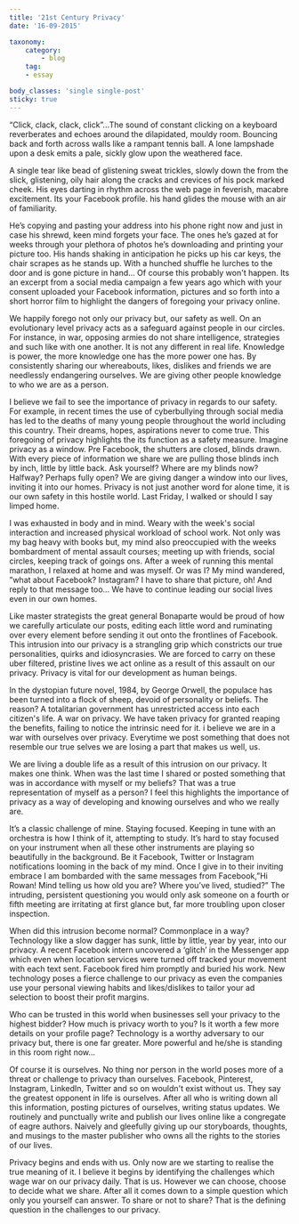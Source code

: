 ```yaml
---
title: '21st Century Privacy'
date: '16-09-2015'

taxonomy:
    category:
        - blog
    tag:
    - essay

body_classes: 'single single-post'
sticky: true
---
```

“Click, clack, clack, click”...The sound of constant clicking on a keyboard reverberates and echoes around the dilapidated, mouldy room. Bouncing back and forth across walls like a rampant tennis ball. A lone lampshade upon a desk emits a pale, sickly glow upon the weathered face. 

A single tear like bead of glistening sweat trickles, slowly down the from the slick, glistening, oily hair along the cracks and crevices of his pock marked cheek. His eyes darting in rhythm across the web page in feverish, macabre excitement. Its your Facebook profile. his hand glides the mouse with an air of familiarity. 

He’s copying and pasting your address into his phone right now and just in case his shrewd, keen mind forgets your face. The ones he’s gazed at for weeks through your plethora of photos he’s downloading and printing your picture too. His hands shaking in anticipation he picks up his car keys, the chair scrapes as he stands up. With a hunched shuffle he lurches to the door and is gone picture in hand…
Of course this probably won't happen. Its an excerpt from a social media campaign a few years ago which with your consent uploaded your Facebook information, pictures and so forth into a short horror film to highlight the dangers of foregoing your privacy online. 

We happily forego not only our privacy but, our safety as well. On an evolutionary level privacy acts as a safeguard against people in our circles. For instance, in war, opposing armies do not share intelligence, strategies and such like with one another. It is not any different in real life. Knowledge is power, the more knowledge one has the more power one has. By consistently sharing our whereabouts, likes, dislikes and friends we are needlessly endangering
ourselves. We are giving other people knowledge to who we are as a person. 

I believe we fail to see the importance of privacy in regards to our safety. For example, in recent times the use of cyberbullying through social media has led to the deaths of many young people throughout the world including this country. Their dreams, hopes, aspirations never to come true. This foregoing of privacy highlights the its function as a safety measure. Imagine privacy as a window. Pre Facebook, the shutters are closed, blinds drawn. With every piece
of information we share we are pulling those blinds inch by inch, little by little back. Ask yourself? Where are my blinds now? Halfway? Perhaps fully open? We are giving danger a window into our lives, inviting it into our homes. Privacy is not just another word for alone time, it is our own safety in this hostile world.
Last Friday, I walked or should I say limped home.

I was exhausted in body and in mind. Weary with the week's social interaction and increased physical workload of school work. Not only was my bag heavy with books but, my mind also preoccupied with the weeks bombardment of mental assault courses; meeting up with friends, social circles, keeping track of goings ons. After a week of running this mental marathon, I relaxed at home and was myself. Or was I? My mind wandered, ”what about Facebook? Instagram? I have to share
that picture, oh! And reply to that message too... We have to continue leading our social lives even in our own homes. 

Like master strategists the great general Bonaparte would be proud of how we carefully articulate our posts, editing each little word and ruminating over every element before sending it out onto the frontlines of Facebook. This intrusion into our privacy is a strangling grip which constricts our true personalities, quirks and idiosyncrasies. We are forced to carry on these uber filtered, pristine lives we act online as a result of this assault on our privacy. Privacy
is vital for our development as human beings. 

In the dystopian future novel, 1984, by George Orwell, the populace has been turned into a flock of sheep, devoid of personality or beliefs. The reason? A totalitarian government has unrestricted access into each citizen's life. A war on privacy. We have taken privacy for granted reaping the benefits, failing to notice the intrinsic need for it. i believe we are in a war with ourselves over privacy. Everytime we post something that does not resemble our true selves
we are losing a part that makes us well, us. 

We are living a double life as a result of this intrusion on our privacy. It makes one think. When was the last time I shared or posted something that was in accordance with myself or my beliefs? That was a true representation of myself as a person? I feel this highlights the importance of privacy as a way of developing and knowing ourselves and who we really are.


It’s a classic challenge of mine. Staying focused. Keeping in tune with an orchestra is how I think of it, attempting to study. It’s hard to stay focused on your instrument when all these other instruments are playing so beautifully in the background. Be it Facebook, Twitter or Instagram notifications looming in the back of my mind. Once I give in to their inviting embrace I am bombarded with the same messages from Facebook,”Hi Rowan! Mind telling us how old you
are? Where you’ve lived, studied?” The intruding, persistent questioning you would only ask someone on a fourth or fifth meeting are irritating at first glance but, far more troubling upon closer inspection. 

When did this intrusion become normal? Commonplace in a way? Technology like a slow dagger has sunk, little by little, year by year, into our privacy. A recent Facebook intern uncovered a ‘glitch’ in the Messenger app which even when location services were turned off tracked your movement with each text sent. Facebook fired him promptly and buried his work. New technology poses a fierce challenge to our privacy as even the companies use your personal viewing habits and
likes/dislikes to tailor your ad selection to boost their profit margins. 

Who can be trusted in this world when businesses sell your privacy to the highest bidder? How much is privacy worth to you? Is it worth a few more details on your profile page? Technology is a worthy adversary to our privacy but, there is one far greater. More powerful and he/she is standing in this room right now…

Of course it is ourselves. No thing nor person in the world poses more of a threat or challenge to privacy than ourselves. Facebook, Pinterest, Instagram, LinkedIn, Twitter and so on wouldn't exist without us. They say the greatest opponent in life is ourselves. After all who is writing down all this information, posting pictures of ourselves, writing status updates. We routinely and punctually write and publish our lives online like a congregate of eagre
authors. Naively and gleefully giving up our storyboards, thoughts, and musings to the master publisher who owns all the rights to the stories of our lives. 

Privacy begins and ends with us. Only now are we starting to realise the true meaning of it. I believe it begins by identifying the challenges which wage war on our privacy daily. That is us. However we can choose, choose to decide what we share. After all it comes down to a simple question which only you yourself can answer. To share or not to share? That is the defining question in the challenges to our privacy.

